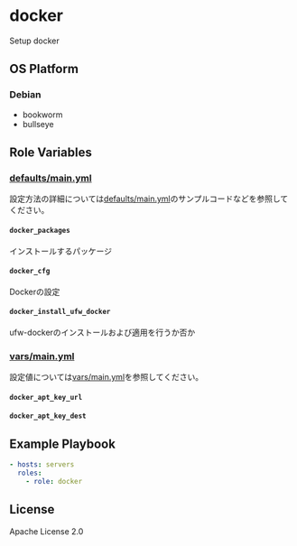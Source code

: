 docker
=================

Setup docker

OS Platform
-----------------

### Debian

- bookworm
- bullseye

Role Variables
--------------

### [defaults/main.yml](defaults/main.yml)

設定方法の詳細については[defaults/main.yml](defaults/main.yml)のサンプルコードなどを参照してください。

#### `docker_packages`

インストールするパッケージ

#### `docker_cfg`

Dockerの設定

#### `docker_install_ufw_docker`

ufw-dockerのインストールおよび適用を行うか否か

### [vars/main.yml](vars/main.yml)

設定値については[vars/main.yml](vars/main.yml)を参照してください。

#### `docker_apt_key_url`

#### `docker_apt_key_dest`

Example Playbook
--------------

```yaml
- hosts: servers
  roles:
    - role: docker
```

License
--------------

Apache License 2.0
